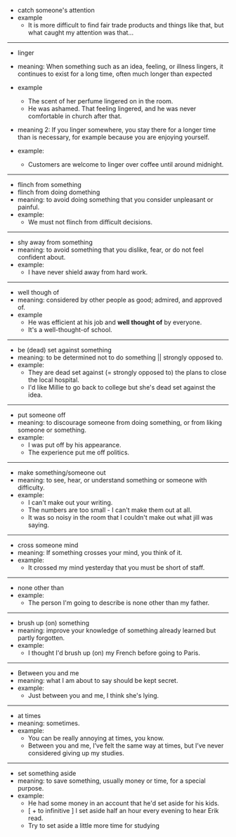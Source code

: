 - catch someone's attention
- example
    - It is more difficult to find fair trade products and things like that, but what caught my attention was that...
---
- linger
- meaning: When something such as an idea, feeling, or illness lingers, it continues to exist for a long time, often much longer than expected
- example
    - The scent of her perfume lingered on in the room.
    - He was ashamed. That feeling lingered, and he was never comfortable in church after that. 

- meaning 2: If you linger somewhere, you stay there for a longer time than is necessary, for example because you are enjoying yourself.
- example:
    - Customers are welcome to linger over coffee until around midnight.

---
- flinch from something
- flinch from doing domething
- meaning: to avoid doing something that you consider unpleasant or painful.
- example:
    - We must not flinch from difficult decisions.

---
- shy away from something
- meaning: to avoid something that you dislike, fear, or do not feel confident about.
- example:
    - I have never shield away from hard work.

---
- well though of
- meaning: considered by other people as good; admired, and approved of.
- example
    - He was efficient at his job and **well thought of** by everyone.
    - It's a well-thought-of school.

---
- be (dead) set against something
- meaning: to be determined not to do something || strongly opposed to.
- example:
    - They are dead set against (= strongly opposed to) the plans to close the local hospital.
    - I'd like Millie to go back to college but she's dead set against the idea.

---
- put someone off
- meaning: to discourage someone from doing something, or from liking someone or something.
- example:
    - I was put off by his appearance.
    - The experience put me off politics.

---
- make something/someone out
- meaning: to see, hear, or understand something or someone with difficulty.
- example:
    - I can't make out your writing.
    - The numbers are too small - I can't make them out at all.
    - It was so noisy in the room that I couldn't make out what jill was saying.

--- 
- cross someone mind
- meaning: If something crosses your mind, you think of it.
- example: 
    - It crossed my mind yesterday that you must be short of staff.

---
- none other than
- example:
    - The person I'm going to describe is none other than my father.

---
-  brush up (on) something
-  meaning: improve your knowledge of something already learned but partly forgotten.
-  example:
   -  I thought I'd brush up (on) my French before going to Paris.

---
- Between you and me
- meaning: what I am about to say should be kept secret.
- example:
    - Just between you and me, I think she's lying.

---
- at times
- meaning: sometimes.
- example:
    - You can be really annoying at times, you know.
    - Between you and me, I’ve felt the same way at times, but I’ve never considered giving up my studies.

---
- set something aside
- meaning: to save something, usually money or time, for a special purpose.
- example:
    - He had some money in an account that he'd set aside for his kids.
    - [ + to infinitive ] I set aside half an hour every evening to hear Erik read.
    - Try to set aside a little more time for studying

